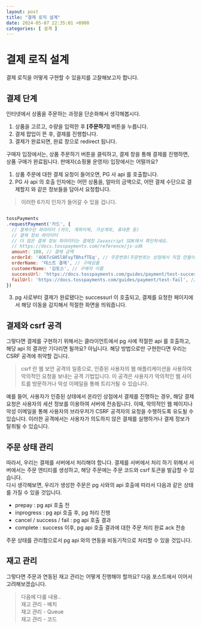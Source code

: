 ```yaml
---
layout: post
title: "결제 로직 설계"
date: 2024-05-07 22:35:01 +0900
categories: [ 설계 ]
---
```


# 결제 로직 설계

결제 로직을 어떻게 구현할 수 있을지를 고찰해보고자 합니다.

## 결제 단계

인터넷에서 상품을 주문하는 과정을 단순화해서 생각해봅시다.

1. 상품을 고르고, 수량을 입력한 후 **[주문하기]** 버튼을 누릅니다.
2. 결제 팝업이 뜬 후, 결제를 진행합니다.
3. 결제가 완료되면, 완료 창으로 redirect 됩니다.

구매자 입장에서는, 상품 주문하기 버튼을 클릭하고, 결제 창을 통해 결제를 진행하면, 상품 구매가 완료됩니다. 판매자(쇼핑몰 운영자) 입장에서는 어떨까요?
<br>

1. 상품 주문에 대한 결제 요청이 들어오면, PG 사 api 를 호출합니다.
2. PG 사 api 의 호출 인자에는 어떤 상품을, 얼마의 금액으로, 어떤 결제 수단으로 결제할지 와 같은 정보들을 담아서 요청합니다.

> 이러한 6가지 인자가 들어갈 수 있을 겁니다.

```javascript

tossPayments
.requestPayment('카드', {
  // 결제수단 파라미터 (카드, 계좌이체, 가상계좌, 휴대폰 등)
  // 결제 정보 파라미터
  // 더 많은 결제 정보 파라미터는 결제창 Javascript SDK에서 확인하세요.
  // https://docs.tosspayments.com/reference/js-sdk
  amount: 100, // 결제 금액
  orderId: '4O6TcGH5l8FxyTBhsfTEq', // 주문번호(주문번호는 상점에서 직접 만들어주세요.)
  orderName: '테스트 결제', // 구매상품
  customerName: '김토스', // 구매자 이름
  successUrl: 'https://docs.tosspayments.com/guides/payment/test-success', // 결제 성공 시 이동할 페이지(이 주소는 예시입니다. 상점에서 직접 만들어주세요.)
  failUrl: 'https://docs.tosspayments.com/guides/payment/test-fail', // 결제 실패 시 이동할 페이지(이 주소는 예시입니다. 상점에서 직접 만들어주세요.)
})

```

3. pg 사로부터 결제가 완료됐다는 successurl 이 호출되고, 결제를 요청한 페이지에서 해당 이동을 감지해서 적절한 화면을 띄워줍니다.

## 결제와 csrf 공격

그렇다면 결제를 구현하기 위해서는 클라이언트에서 pg 사에 적절한 api 를 호출하고, 해당 api 의 결과만 기다리면 될까요? 아닙니다. 해당 방법으로만 구현한다면 우리는
CSRF 공격에 취약할 겁니다.

> csrf 란 웹 보안 공격의 일종으로, 인증된 사용자의 웹 애플리케이션을 사용하여 악의적인 요청을 보내는 공격 기법입니다. 이 공격은 사용자가 악의적인 웹 사이트를 방문하거나
> 악성 이메일을 통해 트리거될 수 있습니다.

예를 들어, 사용자가 인증된 상태에서 온라인 상점에서 결제를 진행하는 경우, 해당 결제 요청은 사용자의 세션 정보를 이용하여 서버에 전송됩니다. 이때, 악의적인 웹 페이지나 악성
이메일을 통해 사용자의 브라우저가 CSRF 공격자의 요청을 수행하도록 유도될 수 있습니다. 이러한 공격에서는 사용자가 의도하지 않은 결제를 실행하거나 결제 정보가 탈취될 수
있습니다.


## 주문 상태 관리

따라서, 우리는 결제를 서버에서 처리해야 합니다. 결제를 서버에서 처리 하기 위해서 서버에서는 주문 엔티티를 생성하고, 해당 주문에는 주문 코드와 csrf 토큰을 발급할 수 있습니다.
<br>
다시 생각해보면, 우리가 생성한 주문은 pg 사와의 api 호출에 따라서 다음과 같은 상태를 가질 수 있을 것입니다.
- prepay : pg api 호출 전
- inprogress : pg api 호출 후, pg 처리 진행
- cancel / success / fail : pg api 호출 결과
- complete : success 이후, pg api 호출 결과에 대한 주문 처리 완료 ack 전송

주문 상태를 관리함으로서 pg api 와의 연동을 비동기적으로 처리할 수 있을 것입니다.

## 재고 관리

그렇다면 주문과 연동된 재고 관리는 어떻게 진행해야 할까요? 다음 포스트에서 이어서 고려해보겠습니다.

> 다음에 다룰 내용.. <br/>
> 재고 관리 - 배치 <br/>
> 재고 관리 - Queue <br/>
> 재고 관리 - 코드
